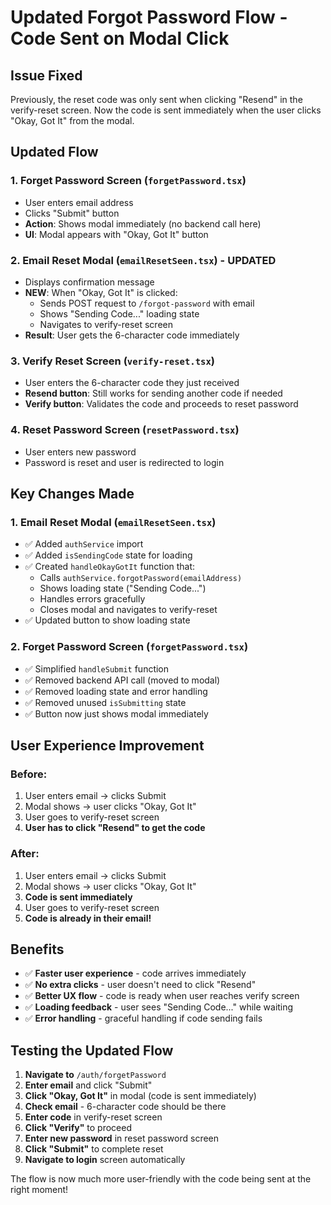 # Updated Forgot Password Flow - Code Sent on Modal Click

## Issue Fixed
Previously, the reset code was only sent when clicking "Resend" in the verify-reset screen. Now the code is sent immediately when the user clicks "Okay, Got It" from the modal.

## Updated Flow

### 1. **Forget Password Screen** (`forgetPassword.tsx`)
- User enters email address
- Clicks "Submit" button
- **Action**: Shows modal immediately (no backend call here)
- **UI**: Modal appears with "Okay, Got It" button

### 2. **Email Reset Modal** (`emailResetSeen.tsx`) - **UPDATED**
- Displays confirmation message
- **NEW**: When "Okay, Got It" is clicked:
  - Sends POST request to `/forgot-password` with email
  - Shows "Sending Code..." loading state
  - Navigates to verify-reset screen
- **Result**: User gets the 6-character code immediately

### 3. **Verify Reset Screen** (`verify-reset.tsx`)
- User enters the 6-character code they just received
- **Resend button**: Still works for sending another code if needed
- **Verify button**: Validates the code and proceeds to reset password

### 4. **Reset Password Screen** (`resetPassword.tsx`)
- User enters new password
- Password is reset and user is redirected to login

## Key Changes Made

### 1. **Email Reset Modal** (`emailResetSeen.tsx`)
- ✅ Added `authService` import
- ✅ Added `isSendingCode` state for loading
- ✅ Created `handleOkayGotIt` function that:
  - Calls `authService.forgotPassword(emailAddress)`
  - Shows loading state ("Sending Code...")
  - Handles errors gracefully
  - Closes modal and navigates to verify-reset
- ✅ Updated button to show loading state

### 2. **Forget Password Screen** (`forgetPassword.tsx`)
- ✅ Simplified `handleSubmit` function
- ✅ Removed backend API call (moved to modal)
- ✅ Removed loading state and error handling
- ✅ Removed unused `isSubmitting` state
- ✅ Button now just shows modal immediately

## User Experience Improvement

### Before:
1. User enters email → clicks Submit
2. Modal shows → user clicks "Okay, Got It"
3. User goes to verify-reset screen
4. **User has to click "Resend" to get the code**

### After:
1. User enters email → clicks Submit
2. Modal shows → user clicks "Okay, Got It"
3. **Code is sent immediately**
4. User goes to verify-reset screen
5. **Code is already in their email!**

## Benefits

- ✅ **Faster user experience** - code arrives immediately
- ✅ **No extra clicks** - user doesn't need to click "Resend"
- ✅ **Better UX flow** - code is ready when user reaches verify screen
- ✅ **Loading feedback** - user sees "Sending Code..." while waiting
- ✅ **Error handling** - graceful handling if code sending fails

## Testing the Updated Flow

1. **Navigate to** `/auth/forgetPassword`
2. **Enter email** and click "Submit"
3. **Click "Okay, Got It"** in modal (code is sent immediately)
4. **Check email** - 6-character code should be there
5. **Enter code** in verify-reset screen
6. **Click "Verify"** to proceed
7. **Enter new password** in reset password screen
8. **Click "Submit"** to complete reset
9. **Navigate to login** screen automatically

The flow is now much more user-friendly with the code being sent at the right moment!
